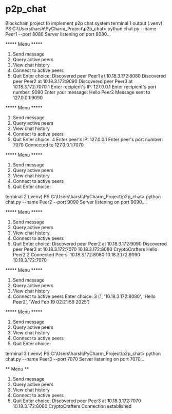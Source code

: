 # p2p_chat
Blockchain project to implement p2p chat system
terminal 1 output
(.venv) PS C:\Users\harsh\PyCharm_Project\p2p_chat> python chat.py --name Peer1 --port 8080
Server listening on port 8080...

***** Menu *****
1. Send message
2. Query active peers
3. View chat history
4. Connect to active peers
0. Quit
Enter choice: Discovered peer Peer1 at 10.18.3.172:8080
Discovered peer Peer2 at 10.18.3.172:9090
Discovered peer Peer3 at 10.18.3.172:7070
1
Enter recipient's IP: 127.0.0.1
Enter recipient's port number: 9090
Enter your message: Hello Peer2
Message sent to 127.0.0.1:9090

***** Menu *****
1. Send message
2. Query active peers
3. View chat history
4. Connect to active peers
0. Quit
Enter choice: 4
Enter peer's IP: 127.0.0.1
Enter peer's port number: 7070
Connected to 127.0.0.1:7070

***** Menu *****
1. Send message
2. Query active peers
3. View chat history
4. Connect to active peers
0. Quit
Enter choice:

terminal 2
(.venv) PS C:\Users\harsh\PyCharm_Project\p2p_chat> python chat.py --name Peer2 --port 9090
Server listening on port 9090...

***** Menu *****
1. Send message
2. Query active peers
3. View chat history
4. Connect to active peers
0. Quit
Enter choice: Discovered peer Peer2 at 10.18.3.172:9090
Discovered peer Peer3 at 10.18.3.172:7070
10.18.3.172:8080 CryptoCrafters Hello Peer2
2
Connected Peers:
10.18.3.172:8080
10.18.3.172:9090
10.18.3.172:7070

***** Menu *****
1. Send message
2. Query active peers
3. View chat history
4. Connect to active peers
Enter choice: 3
(1, '10.18.3.172:8080', 'Hello Peer2', 'Wed Feb 19 02:21:59 2025')

***** Menu *****
1. Send message
2. Query active peers
3. View chat history
4. Connect to active peers
0. Quit
Enter choice:

terminal 3
(.venv) PS C:\Users\harsh\PyCharm_Project\p2p_chat> python chat.py --name Peer3 --port 7070
Server listening on port 7070...

** Menu **
1. Send message
2. Query active peers
3. View chat history
4. Connect to active peers
0. Quit
Enter choice: Discovered peer Peer3 at 10.18.3.172:7070
10.18.3.172:8080 CryptoCrafters Connection established
